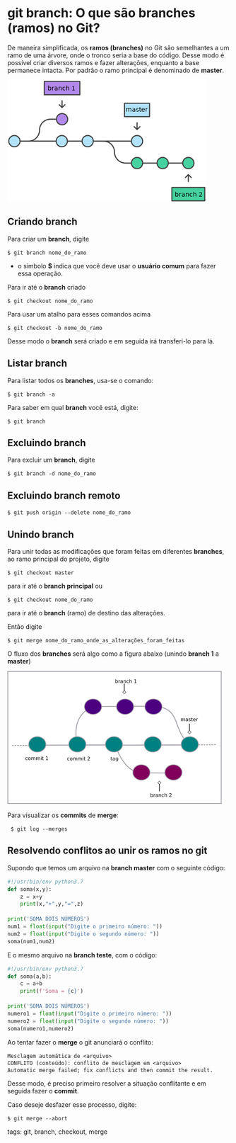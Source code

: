 # git branch: O que são branches (ramos) no Git?

De maneira simplificada, os **ramos (branches)** no Git são semelhantes a um ramo de uma árvore, onde o tronco seria a base do código. Desse modo é possível criar diversos ramos e fazer alterações, enquanto a base permanece intacta. Por padrão o ramo principal é denominado de **master**.

![ramos no git](img/p0012-0.png)

## Criando branch

Para criar um **branch**, digite

```
$ git branch nome_do_ramo
```

- o símbolo **$** indica que você deve usar o **usuário comum** para fazer essa operação.

Para ir até o **branch** criado

```
$ git checkout nome_do_ramo
```

Para usar um atalho para esses comandos acima

```
$ git checkout -b nome_do_ramo
```

Desse modo o **branch** será criado e em seguida irá transferi-lo para lá.

## Listar branch

Para listar todos os **branches**, usa-se o comando:

```
$ git branch -a
```

Para saber em qual **branch** você está, digite:

```
$ git branch
```

## Excluindo branch

Para excluir um **branch**, digite

```
$ git branch -d nome_do_ramo
```

## Excluindo branch remoto

```
$ git push origin --delete nome_do_ramo
```

## Unindo branch

Para unir todas as modificações que foram feitas em diferentes **branches**, ao ramo principal do projeto, digite

```
$ git checkout master
```

para ir até o **branch principal** ou

```
$ git checkout nome_do_ramo
```

para ir até o **branch** (ramo) de destino das alterações.

Então digite

```
$ git merge nome_do_ramo_onde_as_alterações_foram_feitas
```

O fluxo dos **branches** será algo como a figura abaixo (unindo **branch 1** a **master**)

![merge](img/p0012-1.png)

Para visualizar os **commits** de **merge**:

```
 $ git log --merges 
```

## Resolvendo conflitos ao unir os ramos no git

Supondo que temos um arquivo na **branch master** com o seguinte código:

```py
#!/usr/bin/env python3.7
def soma(x,y):
    z = x+y
    print(x,"+",y,"=",z)

print('SOMA DOIS NÚMEROS')
num1 = float(input("Digite o primeiro número: "))
num2 = float(input("Digite o segundo número: "))
soma(num1,num2)
```

E o mesmo arquivo na **branch teste**, com o código:

```py
#!/usr/bin/env python3.7
def soma(a,b):
    c = a+b
    print(f'Soma = {c}')

print('SOMA DOIS NÚMEROS')
numero1 = float(input("Digite o primeiro número: "))
numero2 = float(input("Digite o segundo número: "))
soma(numero1,numero2)
```

Ao tentar fazer o **merge** o git anunciará o conflito:

```
Mesclagem automática de <arquivo>
CONFLITO (conteúdo): conflito de mesclagem em <arquivo>
Automatic merge failed; fix conflicts and then commit the result.
```

Desse modo, é preciso primeiro resolver a situação conflitante e em seguida fazer o **commit**.

Caso deseje desfazer esse processo, digite:

```
$ git merge --abort
```

tags: git, branch, checkout, merge
